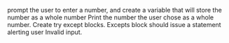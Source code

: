 prompt the user to enter a number, and create a variable that will store the number as a whole number
Print the number the user chose as a whole number.
Create try except blocks.
Excepts block should issue a statement alerting user Invalid input.

